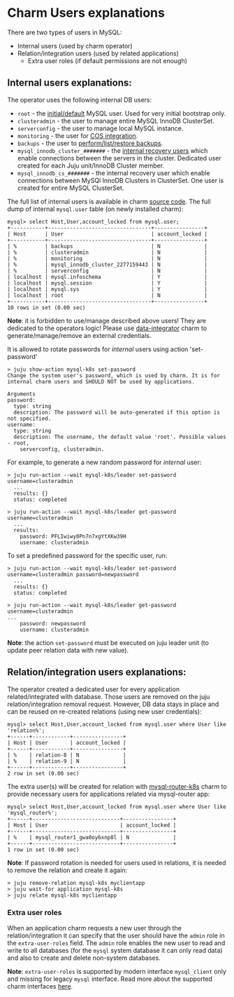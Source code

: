 # Charm Users explanations

There are two types of users in MySQL:
* Internal users (used by charm operator)
* Relation/integration users (used by related applications)
  * Extra user roles (if default permissions are not enough)

<a name="internal-users"></a>
## Internal users explanations:

The operator uses the following internal DB users:

* `root` - the [initial/default](https://charmhub.io/mysql/docs/t-manage-passwords) MySQL user. Used for very initial bootstrap only.
* `clusteradmin` - the user to manage entire MySQL InnoDB ClusterSet.
* `serverconfig` - the user to manage local MySQL instance.
* `monitoring` - the user for [COS integration](https://charmhub.io/mysql/docs/h-enable-monitoring).
* `backups` - the user to [perform/list/restore backups](https://charmhub.io/mysql/docs/h-create-and-list-backups).
* `mysql_innodb_cluster_#######` - the [internal recovery users](https://dev.mysql.com/doc/mysql-shell/8.0/en/innodb-cluster-user-accounts.html#mysql-innodb-cluster-users-created) which enable connections between the servers in the cluster. Dedicated user created for each Juju unit/InnoDB Cluster member.
* `mysql_innodb_cs_#######` - the internal recovery user which enable connections between MySQl InnoDB Clusters in ClusterSet. One user is created for entire MySQL ClusterSet.

The full list of internal users is available in charm [source code](https://github.com/canonical/mysql-k8s-operator/blob/main/src/constants.py). The full dump of internal `mysql.user` table (on newly installed charm):

```shell
mysql> select Host,User,account_locked from mysql.user;
+-----------+---------------------------------+----------------+
| Host      | User                            | account_locked |
+-----------+---------------------------------+----------------+
| %         | backups                         | N              |
| %         | clusteradmin                    | N              |
| %         | monitoring                      | N              |
| %         | mysql_innodb_cluster_2277159443 | N              |
| %         | serverconfig                    | N              |
| localhost | mysql.infoschema                | Y              |
| localhost | mysql.session                   | Y              |
| localhost | mysql.sys                       | Y              |
| localhost | root                            | N              |
+-----------+---------------------------------+----------------+
10 rows in set (0.00 sec)
```
**Note**: it is forbidden to use/manage described above users! They are dedicated to the operators logic!
Please use [data-integrator](https://charmhub.io/mysql-k8s/docs/t-integrations) charm to generate/manage/remove an external credentials.

It is allowed to rotate passwords for *internal* users using action 'set-password'
```shell
> juju show-action mysql-k8s set-password
Change the system user's password, which is used by charm. It is for internal charm users and SHOULD NOT be used by applications.

Arguments
password:
  type: string
  description: The password will be auto-generated if this option is not specified.
username:
  type: string
  description: The username, the default value 'root'. Possible values - root,
    serverconfig, clusteradmin.
```

For example, to generate a new random password for *internal* user:

```shell
> juju run-action --wait mysql-k8s/leader set-password username=clusteradmin
  ...
  results: {}
  status: completed

> juju run-action --wait mysql-k8s/leader get-password username=clusteradmin
  ...
  results:
    password: PFLIwiwy0Pn7n7xgYtXKw39H
    username: clusteradmin
```

To set a predefined password for the specific user, run:
```shell
> juju run-action --wait mysql-k8s/leader set-password username=clusteradmin password=newpassword
  ...
  results: {}
  status: completed

> juju run-action --wait mysql-k8s/leader get-password username=clusteradmin
...
    password: newpassword
    username: clusteradmin
```
**Note**: the action `set-password` must be executed on juju leader unit (to update peer relation data with new value).

<a name="relation-users"></a>
## Relation/integration users explanations:

The operator created a dedicated user for every application related/integrated with database. Those users are removed on the juju relation/integration removal request. However, DB data stays in place and can be reused on re-created relations (using new user credentials):

```shell
mysql> select Host,User,account_locked from mysql.user where User like 'relation%';
+------+------------+----------------+
| Host | User       | account_locked |
+------+------------+----------------+
| %    | relation-8 | N              |
| %    | relation-9 | N              |
+------+------------+----------------+
2 row in set (0.00 sec)
```

The extra user(s) will be created for relation with [mysql-router-k8s](https://charmhub.io/mysql-router-k8s) charm to provide necessary users for applications related via mysql-router app:
```shell
mysql> select Host,User,account_locked from mysql.user where User like 'mysql_router%';
+------+----------------------------+----------------+
| Host | User                       | account_locked |
+------+----------------------------+----------------+
| %    | mysql_router1_gwa0oy6xnp8l | N              |
+------+----------------------------+----------------+
1 row in set (0.00 sec)
```

**Note**: If password rotation is needed for users used in relations, it is needed to remove the relation and create it again:
```shell
> juju remove-relation mysql-k8s myclientapp
> juju wait-for application mysql-k8s
> juju relate mysql-k8s myclientapp
```

<a name="extra-user-roles"></a>
### Extra user roles

When an application charm requests a new user through the relation/integration it can specify that the user should have the `admin` role in the `extra-user-roles` field. The `admin` role enables the new user to read and write to all databases (for the `mysql` system database it can only read data) and also to create and delete non-system databases.

**Note**: `extra-user-roles` is supported by modern interface `mysql_client` only and missing for legacy `mysql` interface. Read more about the supported charm interfaces [here](/t/10249).